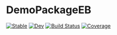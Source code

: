 # DemoPackageEB

[![Stable](https://img.shields.io/badge/docs-stable-blue.svg)](https://eleonorabano.github.io/DemoPackageEB.jl/stable)
[![Dev](https://img.shields.io/badge/docs-dev-blue.svg)](https://eleonorabano.github.io/DemoPackageEB.jl/dev)
[![Build Status](https://github.com/eleonorabano/DemoPackageEB.jl/workflows/CI/badge.svg)](https://github.com/eleonorabano/DemoPackageEB.jl/actions)
[![Coverage](https://codecov.io/gh/eleonorabano/DemoPackageEB.jl/branch/main/graph/badge.svg)](https://codecov.io/gh/eleonorabano/DemoPackageEB.jl)
